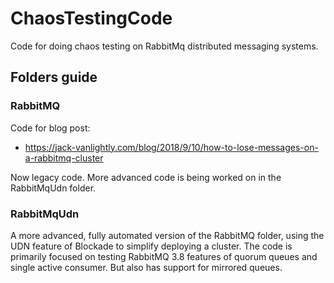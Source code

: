 # ChaosTestingCode
Code for doing chaos testing on RabbitMq distributed messaging systems.

## Folders guide


### RabbitMQ
Code for blog post:
- https://jack-vanlightly.com/blog/2018/9/10/how-to-lose-messages-on-a-rabbitmq-cluster

Now legacy code. More advanced code is being worked on in the RabbitMqUdn folder.

### RabbitMqUdn
A more advanced, fully automated version of the RabbitMQ folder, using the UDN feature of Blockade to simplify deploying a cluster.
The code is primarily focused on testing RabbitMQ 3.8 features of quorum queues and single active consumer. But also has support for mirrored queues.



